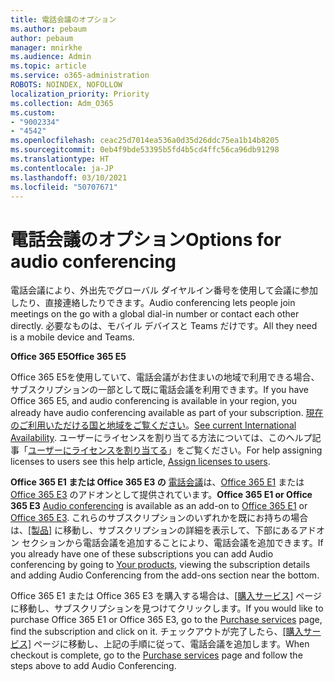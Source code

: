 ```yaml
---
title: 電話会議のオプション
ms.author: pebaum
author: pebaum
manager: mnirkhe
ms.audience: Admin
ms.topic: article
ms.service: o365-administration
ROBOTS: NOINDEX, NOFOLLOW
localization_priority: Priority
ms.collection: Adm_O365
ms.custom:
- "9002334"
- "4542"
ms.openlocfilehash: ceac25d7014ea536a0d35d26ddc75ea1b14b8205
ms.sourcegitcommit: 0eb4f9bde53395b5fd4b5cd4ffc56ca96db91298
ms.translationtype: HT
ms.contentlocale: ja-JP
ms.lasthandoff: 03/10/2021
ms.locfileid: "50707671"
---
```

# <a name="options-for-audio-conferencing"></a><span data-ttu-id="758cc-102">電話会議のオプション</span><span class="sxs-lookup"><span data-stu-id="758cc-102">Options for audio conferencing</span></span>

<span data-ttu-id="758cc-103">電話会議により、外出先でグローバル ダイヤルイン番号を使用して会議に参加したり、直接連絡したりできます。</span><span class="sxs-lookup"><span data-stu-id="758cc-103">Audio conferencing lets people join meetings on the go with a global dial-in number or contact each other directly.</span></span> <span data-ttu-id="758cc-104">必要なものは、モバイル デバイスと Teams だけです。</span><span class="sxs-lookup"><span data-stu-id="758cc-104">All they need is a mobile device and Teams.</span></span>

<span data-ttu-id="758cc-105">**Office 365 E5**</span><span class="sxs-lookup"><span data-stu-id="758cc-105">**Office 365 E5**</span></span>

<span data-ttu-id="758cc-106">Office 365 E5を使用していて、電話会議がお住まいの地域で利用できる場合、サブスクリプションの一部として既に電話会議を利用できます。</span><span class="sxs-lookup"><span data-stu-id="758cc-106">If you have Office 365 E5, and audio conferencing is available in your region, you already have audio conferencing available as part of your subscription.</span></span> <span data-ttu-id="758cc-107">[現在のご利用いただける国と地域をご覧ください](https://go.microsoft.com/fwlink/p/?LinkID=839556)。</span><span class="sxs-lookup"><span data-stu-id="758cc-107">[See current International Availability](https://go.microsoft.com/fwlink/p/?LinkID=839556).</span></span> <span data-ttu-id="758cc-108">ユーザーにライセンスを割り当てる方法については、このヘルプ記事「[ユーザーにライセンスを割り当てる](https://docs.microsoft.com/microsoft-365/admin/manage/assign-licenses-to-users)」をご覧ください。</span><span class="sxs-lookup"><span data-stu-id="758cc-108">For help assigning licenses to users see this help article, [Assign licenses to users](https://docs.microsoft.com/microsoft-365/admin/manage/assign-licenses-to-users).</span></span>

<span data-ttu-id="758cc-109">**Office 365 E1 または Office 365 E3 の**
[電話会議](https://docs.microsoft.com/microsoftteams/audio-conferencing-in-office-365)は、[Office 365 E1](https://www.microsoft.com/microsoft-365/business/office-365-enterprise-e1-business-software) または [Office 365 E3](https://www.microsoft.com/microsoft-365/business/office-365-enterprise-e3-business-software) のアドオンとして提供されています。</span><span class="sxs-lookup"><span data-stu-id="758cc-109">**Office 365 E1 or Office 365 E3**
[Audio conferencing](https://docs.microsoft.com/microsoftteams/audio-conferencing-in-office-365) is available as an add-on to [Office 365 E1](https://www.microsoft.com/microsoft-365/business/office-365-enterprise-e1-business-software) or [Office 365 E3](https://www.microsoft.com/microsoft-365/business/office-365-enterprise-e3-business-software).</span></span>  <span data-ttu-id="758cc-110">これらのサブスクリプションのいずれかを既にお持ちの場合は、[[製品]](https://go.microsoft.com/fwlink/p/?linkid=842054) に移動し、サブスクリプションの詳細を表示して、下部にあるアドオン セクションから電話会議を追加することにより、電話会議を追加できます。</span><span class="sxs-lookup"><span data-stu-id="758cc-110">If you already have one of these subscriptions you can add Audio conferencing by going to [Your products](https://go.microsoft.com/fwlink/p/?linkid=842054), viewing the subscription details and adding Audio Conferencing from the add-ons section near the bottom.</span></span>

<span data-ttu-id="758cc-111">Office 365 E1 または Office 365 E3 を購入する場合は、[[購入サービス]](https://go.microsoft.com/fwlink/p/?linkid=868433) ページに移動し、サブスクリプションを見つけてクリックします。</span><span class="sxs-lookup"><span data-stu-id="758cc-111">If you would like to purchase Office 365 E1 or Office 365 E3, go to the [Purchase services](https://go.microsoft.com/fwlink/p/?linkid=868433) page, find the subscription and click on it.</span></span>  <span data-ttu-id="758cc-112">チェックアウトが完了したら、[[購入サービス]](https://go.microsoft.com/fwlink/p/?linkid=868433) ページに移動し、上記の手順に従って、電話会議を追加します。</span><span class="sxs-lookup"><span data-stu-id="758cc-112">When checkout is complete, go to the [Purchase services](https://go.microsoft.com/fwlink/p/?linkid=868433) page and follow the steps above to add Audio Conferencing.</span></span>
